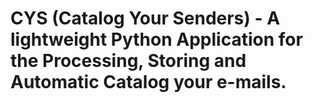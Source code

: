 # CYS (Catalog Your Senders) - A lightweight Python Application for the Processing, Storing and Automatic Catalog your e-mails.
